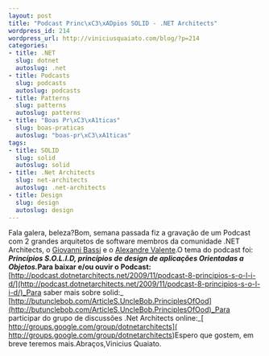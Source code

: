 ```yaml
--- 
layout: post
title: "Podcast Princ\xC3\xADpios SOLID - .NET Architects"
wordpress_id: 214
wordpress_url: http://viniciusquaiato.com/blog/?p=214
categories: 
- title: .NET
  slug: dotnet
  autoslug: .net
- title: Podcasts
  slug: podcasts
  autoslug: podcasts
- title: Patterns
  slug: patterns
  autoslug: patterns
- title: "Boas Pr\xC3\xA1ticas"
  slug: boas-praticas
  autoslug: "boas-pr\xC3\xA1ticas"
tags: 
- title: SOLID
  slug: solid
  autoslug: solid
- title: .Net Architects
  slug: net-architects
  autoslug: .net-architects
- title: Design
  slug: design
  autoslug: design
---
```

Fala galera, beleza?Bom, semana passada fiz a gravação de um Podcast com 2 grandes arquitetos de software membros da comunidade .NET Architects, o [Giovanni Bassi](http://unplugged.giggio.net/) e o [Alexandre Valente](http://agvalente.wordpress.com/).O tema do podcast foi: _**Princípios S.O.L.I.D, princípios de design de aplicações Orientadas a Objetos.**_**Para baixar e/ou ouvir o Podcast:**[http://podcast.dotnetarchitects.net/2009/11/podcast-8-principios-s-o-l-i-d/](http://podcast.dotnetarchitects.net/2009/11/podcast-8-principios-s-o-l-i-d/)_Para saber mais sobre solid:_ [http://butunclebob.com/ArticleS.UncleBob.PrinciplesOfOod](http://butunclebob.com/ArticleS.UncleBob.PrinciplesOfOod)_Para participar do grupo de discussões .Net Architects online:_[ http://groups.google.com/group/dotnetarchitects]( http://groups.google.com/group/dotnetarchitects)Espero que gostem, em breve teremos mais.Abraços,Vinicius Quaiato.
